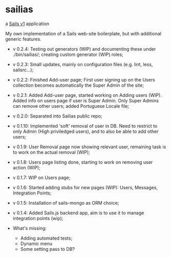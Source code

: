 # sailias
a [Sails v1](https://sailsjs.com) application

My own implementation of a Sails web-site boilerplate, but with additional generic features.  


* v 0.2.4:  Testing out generators (WIP) and documenting these under ./bin/sailias/; creating custom generator (WIP) roles;  
* v 0.2.3:  Small updates, mainly on configuration files (e.g. lint, less, sailsrc...);  
* v 0.2.2:  Finished Add-user page; First user signing up on the Users collection becomes automatically the Super Admin of the site;  
* v 0.2.1:  Added Add-user page, started working on Adding users (WIP). Added info on users page if user is Super Admin. Only Super Admins can remove other users; added Portuguese Locale file;  
* v 0.2.0:  Separated into Sailias public repo;  
* v 0.1.10: Implemented 'soft' removal of user in DB. Need to restrict to only Admin (High priviledged users), and to also be able to add other users;  
* v 0.1.9:  User Removal page now showing relevant user, remaining task is to work on the actual removal (WIP);  
* v 0.1.8:  Users page listing done, starting to work on removing user action (WIP);  
* v 0.1.7:  WIP on Users page;  
* v 0.1.6:  Started adding stubs for new pages (WIP): Users, Messages, Integration Points;  
* v 0.1.5:  Installation of sails-mongo as ORM choice;  
* v 0.1.4:  Added Sails.js backend app, aim is to use it to manage integration points (wip);  

* What's missing:
  - Adding automated tests;
  - Dynamic menu
  - Some setting pass to DB?
